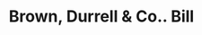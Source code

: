 ---
doi: 10.7916/D8M62XCJ
date_other: '1880'
date_other_textual: 1880-1889
form: printed ephemera
genre:
- Invoices
name:
- Brown, Durrell & Co.
object_in_context_url: https://biggert.cul.columbia.edu/items/view/ave_biggert_00341
subject_hierarchical_geographic:
- Boston, Massachusetts, United States
subject_name:
- Brown, Durrell & Co.
title: Brown, Durrell & Co.. Bill
sort_title: Brown, Durrell & Co.. Bill
call_number: ave_biggert_00341
coordinates:
- 42.35805555555556,-71.06361111111111
pid: ave_biggert_00341
identifiers: ave_biggert_00341
canvas_id: ldpd:395615
permalink: "/items/ave_biggert_00341/"
layout: iiif-image-page
---